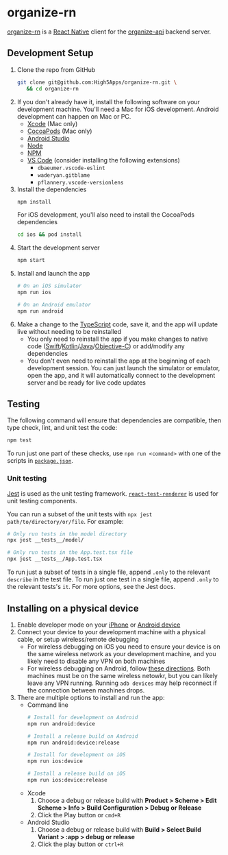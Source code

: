 # organize-rn

[organize-rn](https://github.com/High5Apps/organize-rn) is a [React Native](https://reactnative.dev/) client for the [organize-api](https://github.com/High5Apps/organize-api) backend server.

## Development Setup

1. Clone the repo from GitHub
   ```sh
   git clone git@github.com:High5Apps/organize-rn.git \
      && cd organize-rn
   ```
2. If you don't already have it, install the following software on your development machine. You'll need a Mac for iOS development. Android development can happen on Mac or PC.
   - [Xcode](https://developer.apple.com/support/xcode/) (Mac only)
   - [CocoaPods](https://cocoapods.org/) (Mac only)
   - [Android Studio](https://developer.android.com/studio/install)
   - [Node](https://nodejs.org)
   - [NPM](https://www.npmjs.com/)
   - [VS Code](https://code.visualstudio.com/) (consider installing the following extensions)
      - `dbaeumer.vscode-eslint`
      - `waderyan.gitblame` 
      - `pflannery.vscode-versionlens`
3. Install the dependencies
   ```sh
   npm install
   ```
   For iOS development, you'll also need to install the CocoaPods dependencies
   ```sh
   cd ios && pod install
   ```
4. Start the development server
   ```sh
   npm start
   ```
5. Install and launch the app
   ```sh
   # On an iOS simulator
   npm run ios

   # On an Android emulator
   npm run android
   ```
6. Make a change to the [TypeScript](https://www.typescriptlang.org/) code, save it, and the app will update live without needing to be reinstalled
   - You only need to reinstall the app if you make changes to native code ([Swift](https://www.swift.org/)/[Kotlin](https://kotlinlang.org/)/[Java](https://www.java.com)/[Objective-C](https://en.wikipedia.org/wiki/Objective-C)) or add/modify any dependencies
   - You don't even need to reinstall the app at the beginning of each development session. You can just launch the simulator or emulator, open the app, and it will automatically connect to the development server and be ready for live code updates

## Testing

The following command will ensure that dependencies are compatible, then type check, lint, and unit test the code:
```sh
npm test
```
To run just one part of these checks, use `npm run <command>` with one of the scripts in [`package.json`](/package.json).

### Unit testing
[Jest](https://jestjs.io/) is used as the unit testing framework. [`react-test-renderer`](https://legacy.reactjs.org/docs/test-renderer.html) is used for unit testing components.

You can run a subset of the unit tests with `npx jest path/to/directory/or/file`. For example:
```sh
# Only run tests in the model directory
npx jest __tests__/model/

# Only run tests in the App.test.tsx file
npx jest __tests__/App.test.tsx
```

To run just a subset of tests in a single file, append `.only` to the relevant `describe` in the test file. To run just one test in a single file, append `.only` to the relevant tests's `it`. For more options, see the Jest docs.

## Installing on a physical device
1. Enable developer mode on your [iPhone](https://developer.apple.com/documentation/xcode/enabling-developer-mode-on-a-device) or [Android device](https://developer.android.com/studio/debug/dev-options)
2. Connect your device to your development machine with a physical cable, or setup wireless/remote debugging
   - For wireless debugging on iOS you need to ensure your device is on the same wireless network as your development machine, and you likely need to disable any VPN on both machines
   - For wireless debugging on Android, follow [these directions](https://developer.android.com/studio/run/device#wireless). Both machines must be on the same wireless netowkr, but you can likely leave any VPN running. Running `adb devices` may help reconnect if the connection between machines drops.
3. There are multiple options to install and run the app:
   - Command line
      ```sh
      # Install for development on Android
      npm run android:device

      # Install a release build on Android
      npm run android:device:release

      # Install for development on iOS
      npm run ios:device

      # Install a release build on iOS
      npm run ios:device:release
      ```
   - Xcode
      1. Choose a debug or release build with **Product > Scheme > Edit Scheme > Info > Build Configuration > Debug or Release**
      2. Click the Play button or `cmd+R`
   - Android Studio
      1. Choose a debug or release build with **Build > Select Build Variant > :app > debug or release**
      2. Click the play button or `ctrl+R`

